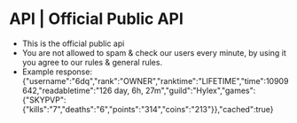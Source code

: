 # API | Official Public API
* This is the official public api
* You are not allowed to spam & check our users every minute, by using it you agree to our rules & general rules.
* Example response: {"username":"6dq","rank":"OWNER","ranktime":"LIFETIME","time":10909642,"readabletime":"126 day, 6h, 27m","guild":"Hylex","games":{"SKYPVP":{"kills":"7","deaths":"6","points":"314","coins":"213"}},"cached":true}
